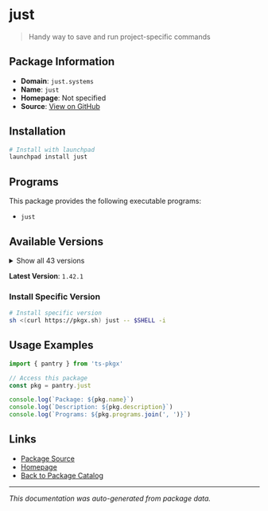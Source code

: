 # just

> Handy way to save and run project-specific commands

## Package Information

- **Domain**: `just.systems`
- **Name**: `just`
- **Homepage**: Not specified
- **Source**: [View on GitHub](https://github.com/pkgxdev/pantry/tree/main/projects/just.systems/package.yml)

## Installation

```bash
# Install with launchpad
launchpad install just
```

## Programs

This package provides the following executable programs:

- `just`

## Available Versions

<details>
<summary>Show all 43 versions</summary>

- `1.42.1`, `1.42.0`, `1.41.0`, `1.40.0`, `1.39.0`
- `1.38.0`, `1.37.0`, `1.36.0`, `1.35.0`, `1.34.0`
- `1.33.0`, `1.32.0`, `1.31.0`, `1.30.1`, `1.30.0`
- `1.29.1`, `1.29.0`, `1.28.0`, `1.27.0`, `1.26.0`
- `1.25.2`, `1.25.1`, `1.25.0`, `1.24.0`, `1.23.0`
- `1.22.1`, `1.22.0`, `1.21.0`, `1.20.0`, `1.19.0`
- `1.18.1`, `1.18.0`, `1.17.0`, `1.16.0`, `1.15.0`
- `1.14.0`, `1.13.0`, `1.12.0`, `1.11.0`, `1.10.0`
- `1.9.0`, `1.8.0`, `1.6.0`

</details>

**Latest Version**: `1.42.1`

### Install Specific Version

```bash
# Install specific version
sh <(curl https://pkgx.sh) just -- $SHELL -i
```

## Usage Examples

```typescript
import { pantry } from 'ts-pkgx'

// Access this package
const pkg = pantry.just

console.log(`Package: ${pkg.name}`)
console.log(`Description: ${pkg.description}`)
console.log(`Programs: ${pkg.programs.join(', ')}`)
```

## Links

- [Package Source](https://github.com/pkgxdev/pantry/tree/main/projects/just.systems/package.yml)
- [Homepage](#)
- [Back to Package Catalog](../../package-catalog.md)

---

*This documentation was auto-generated from package data.*
